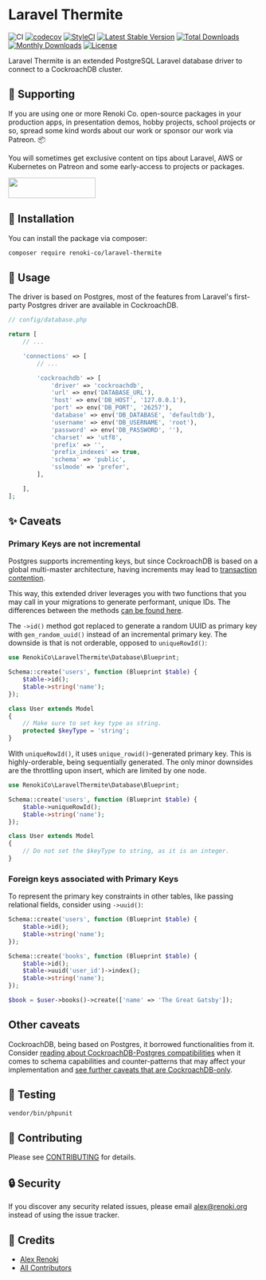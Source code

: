 Laravel Thermite
================

![CI](https://github.com/renoki-co/laravel-thermite/workflows/CI/badge.svg?branch=master)
[![codecov](https://codecov.io/gh/renoki-co/laravel-thermite/branch/master/graph/badge.svg)](https://codecov.io/gh/renoki-co/laravel-thermite/branch/master)
[![StyleCI](https://github.styleci.io/repos/386672830/shield?branch=master)](https://github.styleci.io/repos/386672830)
[![Latest Stable Version](https://poser.pugx.org/renoki-co/laravel-thermite/v/stable)](https://packagist.org/packages/renoki-co/laravel-thermite)
[![Total Downloads](https://poser.pugx.org/renoki-co/laravel-thermite/downloads)](https://packagist.org/packages/renoki-co/laravel-thermite)
[![Monthly Downloads](https://poser.pugx.org/renoki-co/laravel-thermite/d/monthly)](https://packagist.org/packages/renoki-co/laravel-thermite)
[![License](https://poser.pugx.org/renoki-co/laravel-thermite/license)](https://packagist.org/packages/renoki-co/laravel-thermite)

Laravel Thermite is an extended PostgreSQL Laravel database driver to connect to a CockroachDB cluster.

## 🤝 Supporting

If you are using one or more Renoki Co. open-source packages in your production apps, in presentation demos, hobby projects, school projects or so, spread some kind words about our work or sponsor our work via Patreon. 📦

You will sometimes get exclusive content on tips about Laravel, AWS or Kubernetes on Patreon and some early-access to projects or packages.

[<img src="https://c5.patreon.com/external/logo/become_a_patron_button.png" height="41" width="175" />](https://www.patreon.com/bePatron?u=10965171)

## 🚀 Installation

You can install the package via composer:

```bash
composer require renoki-co/laravel-thermite
```

## 🙌 Usage

The driver is based on Postgres, most of the features from Laravel's first-party Postgres driver are available in CockroachDB.

```php
// config/database.php

return [
    // ...

    'connections' => [
        // ...

        'cockroachdb' => [
            'driver' => 'cockroachdb',
            'url' => env('DATABASE_URL'),
            'host' => env('DB_HOST', '127.0.0.1'),
            'port' => env('DB_PORT', '26257'),
            'database' => env('DB_DATABASE', 'defaultdb'),
            'username' => env('DB_USERNAME', 'root'),
            'password' => env('DB_PASSWORD', ''),
            'charset' => 'utf8',
            'prefix' => '',
            'prefix_indexes' => true,
            'schema' => 'public',
            'sslmode' => 'prefer',
        ],

    ],
];
```

## ✨ Caveats

### Primary Keys are not incremental

Postgres supports incrementing keys, but since CockroachDB is based on a global multi-master architecture, having increments may lead to [transaction contention](https://www.cockroachlabs.com/docs/v21.1/sql-faqs#how-do-i-auto-generate-unique-row-ids-in-cockroachdb).

This way, this extended driver leverages you with two functions that you may call in your migrations to generate performant, unique IDs. The differences between the methods [can be found here](https://www.cockroachlabs.com/docs/v21.1/sql-faqs#what-are-the-differences-between-uuid-sequences-and-unique_rowid).

The `->id()` method got replaced to generate a random UUID as primary key with `gen_random_uuid()` instead of an incremental primary key. The downside is that is not orderable, opposed to `uniqueRowId()`:

```php
use RenokiCo\LaravelThermite\Database\Blueprint;

Schema::create('users', function (Blueprint $table) {
    $table->id();
    $table->string('name');
});

class User extends Model
{
    // Make sure to set key type as string.
    protected $keyType = 'string';
}
```

With `uniqueRowId()`, it uses `unique_rowid()`-generated primary key. This is highly-orderable, being sequentially generated. The only minor downsides are the throttling upon insert, which are limited by one node.

```php
use RenokiCo\LaravelThermite\Database\Blueprint;

Schema::create('users', function (Blueprint $table) {
    $table->uniqueRowId();
    $table->string('name');
});

class User extends Model
{
    // Do not set the $keyType to string, as it is an integer.
}
```

### Foreign keys associated with Primary Keys

To represent the primary key constraints in other tables, like passing relational fields, consider using `->uuid()`:

```php
Schema::create('users', function (Blueprint $table) {
    $table->id();
    $table->string('name');
});

Schema::create('books', function (Blueprint $table) {
    $table->id();
    $table->uuid('user_id')->index();
    $table->string('name');
});

$book = $user->books()->create(['name' => 'The Great Gatsby']);
```

## Other caveats

CockroachDB, being based on Postgres, it borrowed functionalities from it. Consider [reading about CockroachDB-Postgres compatibilities](https://www.cockroachlabs.com/docs/v21.1/sql-feature-support.html) when it comes to schema capabilities and counter-patterns that may affect your implementation and [see further caveats that are CockroachDB-only](https://www.cockroachlabs.com/docs/v21.1/postgresql-compatibility.html).

## 🐛 Testing

``` bash
vendor/bin/phpunit
```

## 🤝 Contributing

Please see [CONTRIBUTING](CONTRIBUTING.md) for details.

## 🔒  Security

If you discover any security related issues, please email alex@renoki.org instead of using the issue tracker.

## 🎉 Credits

- [Alex Renoki](https://github.com/rennokki)
- [All Contributors](../../contributors)

